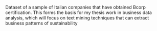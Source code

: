 Dataset of a sample of Italian companies that have obtained Bcorp certification. This forms the basis for my thesis work in business data analysis, which will focus on text mining techniques that can extract business patterns of sustainability
